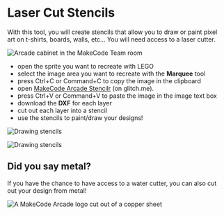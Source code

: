 # Laser Cut Stencils

With this tool, you will create stencils that allow you to draw or paint pixel art on
t-shirts, boards, walls, etc... You will need access to a laser cutter.

![Arcade cabinet in the MakeCode Team room](/static/arts-and-crafts/stencils-cabinet.jpg)

* open the sprite you want to recreate with LEGO
* select the image area you want to recreate with the **Marquee** tool
* press Ctrl+C or Command+C to copy the image in the clipboard
* open [MakeCode Arcade Stencilr](https://arcade-stencils.glitch.me/) (on glitch.me).
* press Ctrl+V or Command+V to paste the image in the image text box
* download the **DXF** for each layer
* cut out each layer into a stencil
* use the stencils to paint/draw your designs!

![Drawing stencils](/static/arts-and-crafts/stencils-draw.jpg)

![Drawing stencils](/static/arts-and-crafts/stencils-draw2.jpg)

## Did you say metal?

If you have the chance to have access to a water cutter, you can also 
cut out your design from metal!

![A MakeCode Arcade logo cut out of a copper sheet](/static/arts-and-crafts/stencils-metal.jpg)

